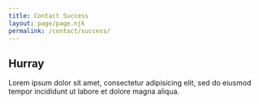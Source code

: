 ```yaml
---
title: Contact Success
layout: page/page.njk
permalink: /contact/success/
---
```

## Hurray

Lorem ipsum dolor sit amet, consectetur adipisicing elit, sed do eiusmod tempor incididunt ut labore et dolore magna aliqua.
